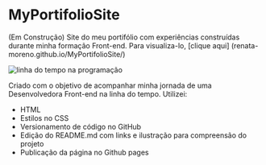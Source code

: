 # MyPortifolioSite
(Em Construção) Site do meu portifólio com experiências construídas durante minha formação Front-end.
Para visualiza-lo, [clique aqui] (renata-moreno.github.io/MyPortifolioSite/)

![linha do tempo na programação](./images/timelinePortifólio.PNG)

Criado com o objetivo de acompanhar minha jornada de uma Desenvolvedora Front-end na linha do tempo. Utilizei:
* HTML
* Estilos no CSS
* Versionamento de código no GitHub
* Edição do README.md com links e ilustração para compreensão do projeto
* Publicação da página no Github pages  